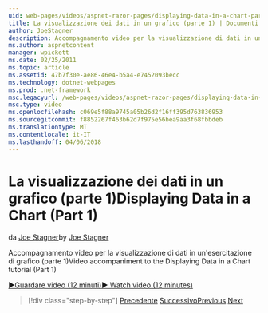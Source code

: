 ```yaml
---
uid: web-pages/videos/aspnet-razor-pages/displaying-data-in-a-chart-part-1
title: La visualizzazione dei dati in un grafico (parte 1) | Documenti Microsoft
author: JoeStagner
description: Accompagnamento video per la visualizzazione di dati in un'esercitazione di grafico (parte 1)
ms.author: aspnetcontent
manager: wpickett
ms.date: 02/25/2011
ms.topic: article
ms.assetid: 47b7f30e-ae86-46e4-b5a4-e7452093becc
ms.technology: dotnet-webpages
ms.prod: .net-framework
msc.legacyurl: /web-pages/videos/aspnet-razor-pages/displaying-data-in-a-chart-part-1
msc.type: video
ms.openlocfilehash: c069e5f88a9745a05b26d2f16ff395d763836953
ms.sourcegitcommit: f8852267f463b62d7f975e56bea9aa3f68fbbdeb
ms.translationtype: MT
ms.contentlocale: it-IT
ms.lasthandoff: 04/06/2018
---
```

<a name="displaying-data-in-a-chart-part-1"></a><span data-ttu-id="10d6d-103">La visualizzazione dei dati in un grafico (parte 1)</span><span class="sxs-lookup"><span data-stu-id="10d6d-103">Displaying Data in a Chart (Part 1)</span></span>
====================
<span data-ttu-id="10d6d-104">da [Joe Stagner](https://github.com/JoeStagner)</span><span class="sxs-lookup"><span data-stu-id="10d6d-104">by [Joe Stagner](https://github.com/JoeStagner)</span></span>

<span data-ttu-id="10d6d-105">Accompagnamento video per la visualizzazione di dati in un'esercitazione di grafico (parte 1)</span><span class="sxs-lookup"><span data-stu-id="10d6d-105">Video accompaniment to the Displaying Data in a Chart tutorial (Part 1)</span></span>

[<span data-ttu-id="10d6d-106">&#9654;Guardare video (12 minuti)</span><span class="sxs-lookup"><span data-stu-id="10d6d-106">&#9654; Watch video (12 minutes)</span></span>](https://channel9.msdn.com/Blogs/ASP-NET-Site-Videos/displaying-data-in-a-chart-part-1)

> [!div class="step-by-step"]
> <span data-ttu-id="10d6d-107">[Precedente](displaying-data-in-a-grid.md)
> [Successivo](displaying-data-in-a-chart-part-2.md)</span><span class="sxs-lookup"><span data-stu-id="10d6d-107">[Previous](displaying-data-in-a-grid.md)
[Next](displaying-data-in-a-chart-part-2.md)</span></span>
